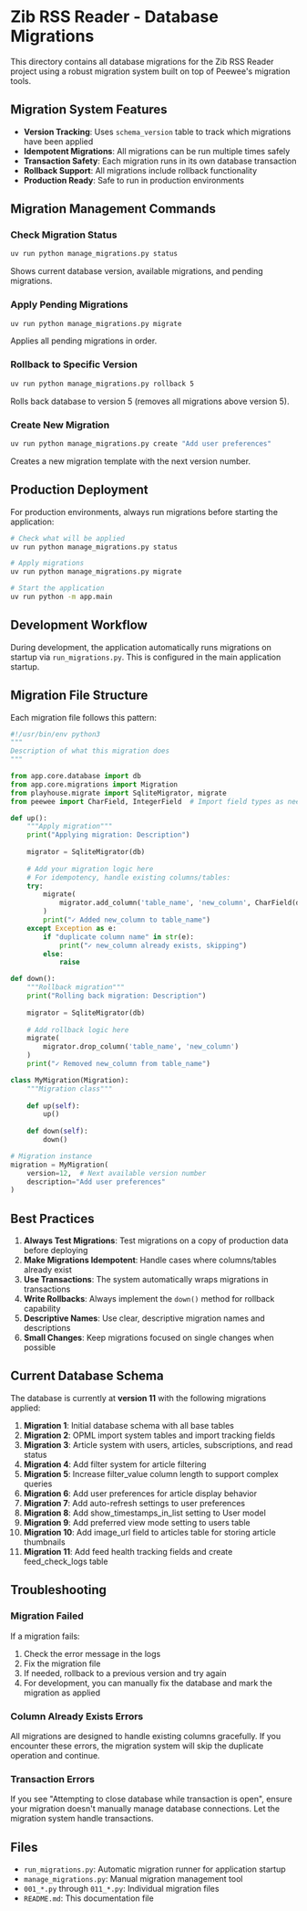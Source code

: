 # Zib RSS Reader - Database Migrations

This directory contains all database migrations for the Zib RSS Reader project using a robust migration system built on top of Peewee's migration tools.

## Migration System Features

- **Version Tracking**: Uses `schema_version` table to track which migrations have been applied
- **Idempotent Migrations**: All migrations can be run multiple times safely
- **Transaction Safety**: Each migration runs in its own database transaction
- **Rollback Support**: All migrations include rollback functionality
- **Production Ready**: Safe to run in production environments

## Migration Management Commands

### Check Migration Status
```bash
uv run python manage_migrations.py status
```
Shows current database version, available migrations, and pending migrations.

### Apply Pending Migrations
```bash
uv run python manage_migrations.py migrate
```
Applies all pending migrations in order.

### Rollback to Specific Version
```bash
uv run python manage_migrations.py rollback 5
```
Rolls back database to version 5 (removes all migrations above version 5).

### Create New Migration
```bash
uv run python manage_migrations.py create "Add user preferences"
```
Creates a new migration template with the next version number.

## Production Deployment

For production environments, always run migrations before starting the application:

```bash
# Check what will be applied
uv run python manage_migrations.py status

# Apply migrations
uv run python manage_migrations.py migrate

# Start the application
uv run python -m app.main
```

## Development Workflow

During development, the application automatically runs migrations on startup via `run_migrations.py`. This is configured in the main application startup.

## Migration File Structure

Each migration file follows this pattern:

```python
#!/usr/bin/env python3
"""
Description of what this migration does
"""

from app.core.database import db
from app.core.migrations import Migration
from playhouse.migrate import SqliteMigrator, migrate
from peewee import CharField, IntegerField  # Import field types as needed

def up():
    """Apply migration"""
    print("Applying migration: Description")
    
    migrator = SqliteMigrator(db)
    
    # Add your migration logic here
    # For idempotency, handle existing columns/tables:
    try:
        migrate(
            migrator.add_column('table_name', 'new_column', CharField(default=''))
        )
        print("✓ Added new_column to table_name")
    except Exception as e:
        if "duplicate column name" in str(e):
            print("✓ new_column already exists, skipping")
        else:
            raise

def down():
    """Rollback migration"""
    print("Rolling back migration: Description")
    
    migrator = SqliteMigrator(db)
    
    # Add rollback logic here
    migrate(
        migrator.drop_column('table_name', 'new_column')
    )
    print("✓ Removed new_column from table_name")

class MyMigration(Migration):
    """Migration class"""
    
    def up(self):
        up()
    
    def down(self):
        down()

# Migration instance
migration = MyMigration(
    version=12,  # Next available version number
    description="Add user preferences"
)
```

## Best Practices

1. **Always Test Migrations**: Test migrations on a copy of production data before deploying
2. **Make Migrations Idempotent**: Handle cases where columns/tables already exist
3. **Use Transactions**: The system automatically wraps migrations in transactions
4. **Write Rollbacks**: Always implement the `down()` method for rollback capability
5. **Descriptive Names**: Use clear, descriptive migration names and descriptions
6. **Small Changes**: Keep migrations focused on single changes when possible

## Current Database Schema

The database is currently at **version 11** with the following migrations applied:

1. **Migration 1**: Initial database schema with all base tables
2. **Migration 2**: OPML import system tables and import tracking fields  
3. **Migration 3**: Article system with users, articles, subscriptions, and read status
4. **Migration 4**: Add filter system for article filtering
5. **Migration 5**: Increase filter_value column length to support complex queries
6. **Migration 6**: Add user preferences for article display behavior
7. **Migration 7**: Add auto-refresh settings to user preferences
8. **Migration 8**: Add show_timestamps_in_list setting to User model
9. **Migration 9**: Add preferred view mode setting to users table
10. **Migration 10**: Add image_url field to articles table for storing article thumbnails
11. **Migration 11**: Add feed health tracking fields and create feed_check_logs table

## Troubleshooting

### Migration Failed
If a migration fails:
1. Check the error message in the logs
2. Fix the migration file
3. If needed, rollback to a previous version and try again
4. For development, you can manually fix the database and mark the migration as applied

### Column Already Exists Errors
All migrations are designed to handle existing columns gracefully. If you encounter these errors, the migration system will skip the duplicate operation and continue.

### Transaction Errors
If you see "Attempting to close database while transaction is open", ensure your migration doesn't manually manage database connections. Let the migration system handle transactions.

## Files

- `run_migrations.py`: Automatic migration runner for application startup
- `manage_migrations.py`: Manual migration management tool
- `001_*.py` through `011_*.py`: Individual migration files
- `README.md`: This documentation file